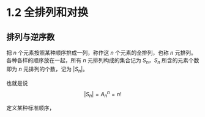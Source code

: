 # 1.2 全排列和对换

## 排列与逆序数

把 $n$ 个元素按照某种顺序排成一列，称作这 $n$ 个元素的全排列，也称 $n$ 元排列。各种各样的顺序放在一起，所有 $n$ 元排列构成的集合记为 $S_n$，$S_n$ 所含的元素个数即为 $n$ 元排列的个数，记为 $\left| {{S_n}} \right|$。

也就是说 $$\left| {{S_n}} \right| = A_n^n = n!$$

定义某种标准顺序，